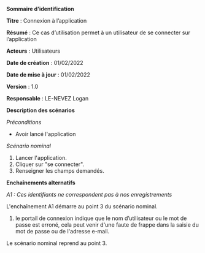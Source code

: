 **Sommaire d’identification**

  **Titre** : Connexion à l’application

  **Résumé** : Ce cas d’utilisation permet à un utilisateur de se connecter sur l’application

  **Acteurs** : Utilisateurs

  **Date de création** : 01/02/2022

  **Date de mise à jour**  : 01/02/2022

  **Version** : 1.0

  **Responsable** : LE-NEVEZ Logan


**Description des scénarios**

*Préconditions*

- Avoir lancé l'application

*Scénario nominal*

1. Lancer l'application.
2. Cliquer sur "se connecter".
3. Renseigner les champs demandés.


**Enchaînements alternatifs**

*A1 : Ces identifiants ne correspondent pas à nos enregistrements*

L'enchaînement A1 démarre au point 3 du scénario nominal.

1. le portail de connexion indique que le nom d’utilisateur ou le mot de passe est erroné, cela peut venir d'une faute de frappe dans la saisie du mot de passe ou de l'adresse e-mail.

Le scénario nominal reprend au point 3.
